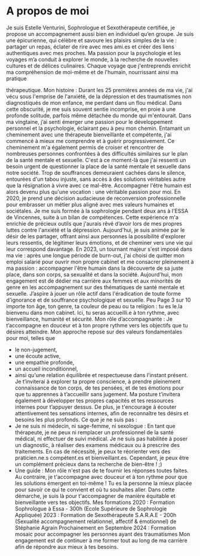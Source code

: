 # A propos de moi
Je suis Estelle Venturini, Sophrologue et Sexothérapeute certifiée, je propose un accompagnement
aussi bien en individuel qu’en groupe. Je suis une épicurienne, qui célèbre et savoure les plaisirs
simples de la vie : partager un repas, éclater de rire avec mes ami.es et créer des liens authentiques
avec mes proches. Ma passion pour la psychologie et les voyages m’a conduit à explorer le monde,
à la recherche de nouvelles cultures et de délices culinaires. Chaque voyage que j'entreprends
enrichit ma compréhension de moi-même et de l'humain, nourrissant ainsi ma pratique

thérapeutique.
Mon histoire :
Durant les 25 premières années de ma vie, j'ai vécu sous l'emprise de l'anxiété, de la dépression et
des traumatismes non diagnostiqués de mon enfance, me perdant dans un flou médical. Dans cette
obscurité, je me suis souvent sentie incomprise, en proie à une profonde solitude, parfois même
détachée du monde qui m'entourait.
Dans ma vingtaine, j’ai senti émerger une passion pour le développement personnel et la
psychologie, éclairant peu à peu mon chemin. Entamant un cheminement avec une thérapeute
bienveillante et compétente, j'ai commencé à mieux me comprendre et à guérir progressivement. Ce
cheminement m'a également permis de croiser et rencontrer de nombreuses personnes confrontées à
des difficultés similaires sur le plan de la santé mentale et sexuelle.
C'est à ce moment-là que j'ai ressenti un besoin urgent de questionner la place de la santé mentale et
sexuelle dans notre société. Trop de souffrances demeuraient cachées dans le silence, entourées d'un
tabou injuste, sans accès à des solutions véritables autre que la résignation à vivre avec ce mal-être.
Accompagner l'être humain est alors devenu plus qu'une vocation : une véritable passion pour moi.
En 2020, je prend une décision audacieuse de reconversion professionnelle pour embrasser un
métier plus aligné avec mes valeurs humaines et sociétales. Je me suis formée à la sophrologie
pendant deux ans à l'ESSA de Vincennes, suite à un bilan de compétences. Cette expérience m'a
enrichie de précieux outils que j'aurais rêvé d’avoir lors de mes propres luttes contre l'anxiété et la
dépression. Aujourd'hui, je suis animée par le désir de les partager, offrant ainsi aux personnes la
possibilité d'explorer leurs ressentis, de légitimer leurs émotions, et de cheminer vers une vie qui
leur correspond davantage.
En 2023, un tournant majeur s'est imposé dans ma vie : après une longue période de burn-out, j'ai
choisi de quitter mon emploi salarié pour ouvrir mon propre cabinet et me consacrer pleinement à
ma passion : accompagner l'être humain dans la découverte de sa juste place, dans son corps, sa
sexualité et dans la société.
Aujourd'hui, mon engagement est de dédier ma carrière aux femmes et aux minorités de genre en
les accompagnement sur des thématiques de santé mentale et sexuelle. J’aspire à jouer un rôle actif
dans l'éradication de toute forme d'ignorance et de souffrance psychologique et sexuelle. Peu
Page 3 sur 10
importe ton âge, ton genre, ta couleur de peau ou ta religion : tu es le.la bienvenu dans mon cabinet.
Ici, tu seras accueilli.e à ton rythme, avec bienveillance, humanité et sécurité.
Mon rôle d’accompagnante :
Je t’accompagne en douceur et à ton propre rythme vers les objectifs que tu désires atteindre. Mon
approche repose sur des valeurs fondamentales pour moi, telles que
- le non-jugement,
- une écoute active,
- une empathie profonde,
- un accueil inconditionnel,
- ainsi qu'une relation équilibrée et respectueuse dans l'instant présent.
Je t’inviterai à explorer ta propre conscience, à prendre pleinement connaissance de ton corps, de
tes pensées, et de tes émotions pour que tu apprennes à t’accueillir sans jugement. Ma posture
t’invitera également à développer tes propres capacités et tes ressources internes pour t’appuyer
dessus. De plus, je t'encourage à écouter attentivement tes sensations internes, afin de reconnaître
tes désirs et besoins les plus profonds.
Ce que je ne suis pas :
- Je ne suis ni médecin, ni sage-femme, ni sexologue : En tant que thérapeute, je ne peux ni
remplacer un professionnel de la santé médical, ni effectuer de suivi médical. Je ne suis pas
habilitée à poser un diagnostic, à réaliser des examens médicaux ou à prescrire des traitements.
En cas de nécessité, je peux te réorienter vers des praticien.ne.s compétent.es et bienveillant.es.
Cependant, je peux être un complément précieux dans ta recherche de bien-être ! ;)
- Une guide : Mon rôle n'est pas de te fournir les réponses toutes faites. Au contraire, je
t'accompagne avec douceur et à ton rythme pour que les solutions émergent en toi-même ! Tu es
la personne la mieux placée pour savoir ce qui te convient et où tu souhaites aller. Dans cette
démarche, je suis là pour t'accompagner de manière équitable et bienveillante vers tes objectifs.
Mes formations
2020 : Formation Sophrologue à Essa - 300h (Ecole Supérieure de Sophrologie Appliquée)
2023 : Formation de Sexothérapeute S.A.R.A.E - 200h (Sexualité accompagnement relationnel,
affectif & émotionnel) de Stéphanie Agrain
Prochainement en Septembre 2024 : Formation mosaic pour accompagner les personnes ayant
des traumatismes
Mon engagement est de continuer à me former tout au long de ma carrière afin de répondre aux
mieux à tes besoins. 